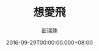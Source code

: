 ---
issue: 192
title: 想愛飛
author: 彭瑞珠
language: 四縣
date: 2016-09-29T00:00:00.000+08:00
topic: 懷想
difficulty: 2
wikidata: Q98096046
wikidata_link: https://www.wikidata.org/wiki/Q98096046
author_wikidata_link: https://www.wikidata.org/wiki/Q98096341
author_wikidata: Q98096341
---